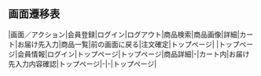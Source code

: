 ## 画面遷移表

|画面／アクション|会員登録|ログイン|ログアウト|商品検索|商品画像|詳細|カート|お届け先入力|商品一覧|前の画面に戻る|注文確定|トップページ|
|トップページ|会員情報|ログイン|トップページ|トップページ|商品詳細|-|カート内|お届け先入力内容確認|トップページ|-|-|トップページ|
